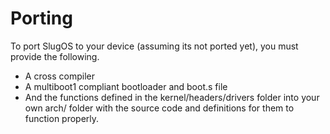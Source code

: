 # Porting

To port SlugOS to your device (assuming its not ported yet), you must provide the following.

- A cross compiler
- A multiboot1 compliant bootloader and boot.s file
- And the functions defined in the kernel/headers/drivers folder into your own arch/ folder with the source code and definitions for them to function properly.